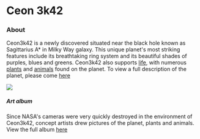 # Ceon 3k42
### About
<p>Ceon3k42 is a newly discovered situated near the black hole known as Sagittarius A* in Milky Way galaxy. This unique planet's most striking features include its breathtaking ring system and its beautiful shades of purples, blues and greens. Ceon3k42 also supports <a href="https://ceon3k42.github.io/life.html">life</a>, with numerous <a href="https://ceon3k42.github.io/life/plants.html">plants</a> and <a href="https://ceon3k42.github.io/life/animals.html">animals</a> found on the planet. To view a full description of the planet, please come <a href="https://ceon3k42.github.io/life.html">here</a></p>
<img src="https://ceon3k42.github.io/assets/satellite-planet.png" class="index">

##### Art album
Since NASA's cameras were very quickly destroyed in the environment of Ceon3k42, concept artists drew pictures of the planet, plants and animals. View the full album [here](https://ceon3k42.github.io/album.html)